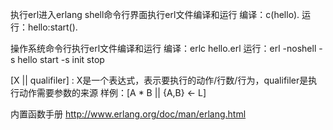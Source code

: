执行erl进入erlang shell命令行界面执行erl文件编译和运行
编译：c(hello).
运行：hello:start().

操作系统命令行执行erl文件编译和运行
编译：erlc hello.erl
运行：erl -noshell -s hello start -s init stop

[X || qualifiler] : X是一个表达式，表示要执行的动作/行数/行为，qualifiler是执行动作需要参数的来源
样例：[A * B || {A,B} <- L]

内置函数手册
http://www.erlang.org/doc/man/erlang.html
